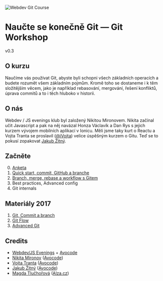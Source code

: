 ![Webdev Git Course](https://i.imgur.com/uEUKqAl.jpg)
# Naučte se konečně Git — Git Workshop
v0.3

## O kurzu
Naučíme vás používat Git, abyste byli schopni všech základních operacích a budete rozumět všem základním pojmům.
Kromě toho se dostaneme i k těm složitějším věcem, jako je například rebasování, mergování, řešení konfliktů, úprava commitů a to i těch hluboko v historii.

## O nás
Webdev / JS evenings klub byl založený Nikitou Mironovem. Nikita začínal učit Javascript a pak na něj navázal Honza Václavík a Dan Rys s jejich kurzem vývojem mobilních aplikací v Ionicu. Měli jsme taky kurt o Reactu a Vojta Tranta se proslavil ([@iVojta](https://twitter.com/ivojta)) velice úspěšným kurzem o Gitu. Teď se to pokusí zopakovat [Jakub Žitný](http://twitter.com/jakubzitny).


## Začněte
0. [Anketa](https://goo.gl/forms/2PIifjHxIvFjNUCE2)
1. [Quick start, commit, GitHub a branche](./notes-1.md)
2. [Branch, merge, rebase a workflow s Gitem](./notes-2.md)
3. Best practices, Advanced config
4. Git internals


## Materiály 2017
1. [Git, Commit a branch](./commit-branch.md)
2. [Git Flow](./git-flow.md)
3. [Advanced Git](./advanced.md)

## Credits
- [Webdev/JS Evenings](https://www.facebook.com/groups/webdevjs/?fref=ts) + [Avocode](https://avocode.com/)
- [Nikita Mironov](https://www.facebook.com/why7e?fref=hovercard) ([Avocode](https://avocode.com/))
- [Vojta Tranta](https://www.facebook.com/vojta.tranta) ([Avocode](https://avocode.com/))
- [Jakub Žitný](http://twitter.com/jakubzitny) ([Avocode](https://avocode.com/))
- [Magda Tlučhořová](https://www.facebook.com/magdalena.tluchorova?fref=ts) ([Alza.cz](https://www.alza.cz/))
